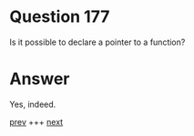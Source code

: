 
# Question 177




 Is it possible to declare a pointer to a function?


# Answer



Yes, indeed.


[prev](176.md) +++ [next](178.md)
